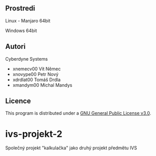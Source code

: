 Prostredi
---------

Linux - Manjaro 64bit

Windows 64bit

Autori
------

Cyberdyne Systems
- xnemecv00 Vít Němec
- xnovype00 Petr Nový
- xdrdlat00 Tomáš Drdla
- xmandym00 Michal Mandys

Licence
-------
This program is distributed under a [GNU General Public License v3.0](LICENSE).

# ivs-projekt-2
Společný projekt "kalkulačka" jako druhý projekt předmětu IVS